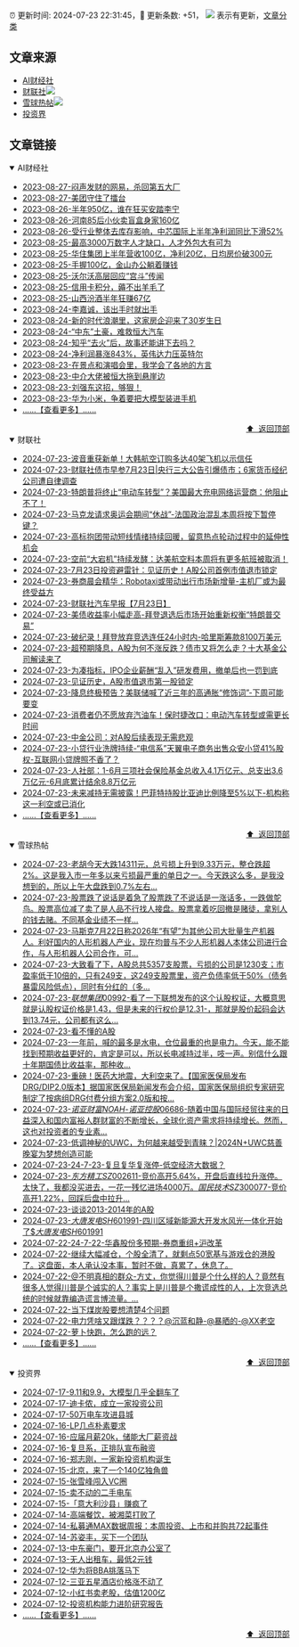 ##

:alarm_clock: 更新时间: 2024-07-23 22:31:45，:rocket: 更新条数: +51， ![](/assets/dot.png) 表示有更新，[文章分类](/TAGS.md)

## 文章来源

- [AI财经社](#ai财经社)  
- [财联社](#财联社)![](/assets/dot.png)   
- [雪球热帖](#雪球热帖)![](/assets/dot.png)   
- [投资界](#投资界)  

## 文章链接

<details open>
<summary id="ai财经社">
 AI财经社
</summary>


- [2023-08-27-闷声发财的网易，杀回第五大厂](https://www.aicaijing.com.cn/article/18610)  
- [2023-08-27-美团守住了擂台](https://www.aicaijing.com.cn/article/18611)  
- [2023-08-26-半年950亿，谁在狂买安踏李宁](https://www.aicaijing.com.cn/article/18607)  
- [2023-08-26-河南85后小伙卖盲盒身家160亿](https://www.aicaijing.com.cn/article/18608)  
- [2023-08-26-受行业整体去库存影响，中芯国际上半年净利润同比下滑52%](https://www.aicaijing.com.cn/article/18609)  
- [2023-08-25-最高3000万数字人才缺口，人才外包大有可为](https://www.aicaijing.com.cn/article/18601)  
- [2023-08-25-华住集团上半年营收100亿，净利20亿，日均房价破300元](https://www.aicaijing.com.cn/article/18602)  
- [2023-08-25-手握100亿，金山办公躺着赚钱](https://www.aicaijing.com.cn/article/18603)  
- [2023-08-25-沃尔沃高层回应“宫斗”传闻](https://www.aicaijing.com.cn/article/18604)  
- [2023-08-25-信用卡积分，薅不出羊毛了](https://www.aicaijing.com.cn/article/18605)  
- [2023-08-25-山西汾酒半年狂赚67亿](https://www.aicaijing.com.cn/article/18606)  
- [2023-08-24-李嘉诚，该出手时就出手](https://www.aicaijing.com.cn/article/18596)  
- [2023-08-24-新的时代浪潮里，这家房企迎来了30岁生日](https://www.aicaijing.com.cn/article/18597)  
- [2023-08-24-“中东”土豪，难救恒大汽车](https://www.aicaijing.com.cn/article/18598)  
- [2023-08-24-知乎“去火”后，故事还能讲下去吗？](https://www.aicaijing.com.cn/article/18599)  
- [2023-08-24-净利润暴涨843%，英伟达力压英特尔](https://www.aicaijing.com.cn/article/18600)  
- [2023-08-23-在景点和演唱会里，我学会了各地的方言](https://www.aicaijing.com.cn/article/18591)  
- [2023-08-23-中介大佬被恒大拖到悬崖边](https://www.aicaijing.com.cn/article/18592)  
- [2023-08-23-刘强东这招，够狠！](https://www.aicaijing.com.cn/article/18593)  
- [2023-08-23-华为小米，争着要把大模型装进手机](https://www.aicaijing.com.cn/article/18594)  
- [......【查看更多】......](/details/AI财经社.md)

<div align="right"><a href="#文章来源">⬆ &nbsp;返回顶部</a></div>
</details>

<details open>
<summary id="财联社">
 财联社
</summary>


- [2024-07-23-波音重获新单！大韩航空订购多达40架飞机以示信任](https://www.cls.cn/detail/1741331)  
- [2024-07-23-财联社债市早参7月23日|央行三大公告引爆债市；6家货币经纪公司遭自律调查](https://www.cls.cn/detail/1741172)  
- [2024-07-23-特朗普将终止“电动车转型”？美国最大充电网络运营商：他阻止不了！](https://www.cls.cn/detail/1741300)  
- [2024-07-23-马克龙请求奥运会期间“休战”-法国政治混乱本周将按下暂停键？](https://www.cls.cn/detail/1741246)  
- [2024-07-23-高标抱团带动短线情绪持续回暖，留意热点轮动过程中的延伸性机会](https://www.cls.cn/detail/1741208)  
- [2024-07-23-空前“大宕机”持续发酵：达美航空料本周将有更多航班被取消！](https://www.cls.cn/detail/1741176)  
- [2024-07-23-7月23日投资避雷针：见证历史！A股公司首例市值退市锁定](https://www.cls.cn/detail/1741152)  
- [2024-07-23-券商晨会精华：Robotaxi或带动出行市场新增量-主机厂或为最终受益方](https://www.cls.cn/detail/1741140)  
- [2024-07-23-财联社汽车早报【7月23日】](https://www.cls.cn/detail/1741166)  
- [2024-07-23-美债收益率小幅走高-拜登退选后市场开始重新权衡“特朗普交易”](https://www.cls.cn/detail/1741173)  
- [2024-07-23-破纪录！拜登放弃竞选连任24小时内-哈里斯筹款8100万美元](https://www.cls.cn/detail/1741171)  
- [2024-07-23-超预期降息，A股为何不涨反跌？债市又将怎么走？十大基金公司解读来了](https://www.cls.cn/detail/1741189)  
- [2024-07-23-为凑指标，IPO企业薪酬“乱入”研发费用，撤单后也一罚到底](https://www.cls.cn/detail/1741207)  
- [2024-07-23-见证历史，A股市值退市第一股锁定](https://www.cls.cn/detail/1741204)  
- [2024-07-23-降息终极预告？美联储喊了近三年的高通胀“修饰词”-下周可能要变](https://www.cls.cn/detail/1741292)  
- [2024-07-23-消费者仍不愿放弃汽油车！保时捷改口：电动汽车转型或需更长时间](https://www.cls.cn/detail/1741272)  
- [2024-07-23-中金公司：对A股后续表现无需悲观](https://www.cls.cn/detail/1741296)  
- [2024-07-23-小贷行业洗牌持续-“电信系”天翼电子商务出售众安小贷41%股权-互联网小贷牌照不香了？](https://www.cls.cn/detail/1741317)  
- [2024-07-23-人社部：1-6月三项社会保险基金总收入4.1万亿元、总支出3.6万亿元-6月底累计结余8.8万亿元](https://www.cls.cn/detail/1741315)  
- [2024-07-23-未来减持无需披露！巴菲特持股比亚迪比例降至5%以下-机构称这一利空或已消化](https://www.cls.cn/detail/1741291)  
- [......【查看更多】......](/details/财联社.md)

<div align="right"><a href="#文章来源">⬆ &nbsp;返回顶部</a></div>
</details>

<details open>
<summary id="雪球热帖">
 雪球热帖
</summary>


- [2024-07-23-老胡今天大跌14311元，总亏损上升到9.33万元，整仓跌超2%。这是我入市一年多以来亏损最严重的单日之一。今天跌这么多，是我没想到的，所以上午大盘跌到0.7%左右...](https://xueqiu.com/9325142292/298508635)  
- [2024-07-23-股票跌了说话是着急了股票跌了不说话是一涨话多，一跌做鸵鸟。股票高位减了卖了是人品不行找人接盘。股票拿着吃回撤是赌徒，拿别人的钱去赌。不同基金业绩不一样...](https://xueqiu.com/9887656769/298417737)  
- [2024-07-23-马斯克7月22日称2026年“有望”为其他公司大批量生产机器人。利好国内的人形机器人产业，现在均普与不少人形机器人本体公司进行合作，与人形机器人公司合作，可...](https://xueqiu.com/9671841227/298462510)  
- [2024-07-23-大致看了下，A股总共5357支股票，亏损的公司是1230支；市盈率低于10倍的，只有249支，这249支股票里，资产负债率低于50%（债务暴雷风险低点），同时有分红的（多...](https://xueqiu.com/7607677791/298440814)  
- [2024-07-23-$联想集团00992$-看了一下联想发布的这个认股权证，大概意思就是认股权证价格是1.43，但是未来的行权价是12.31-，那就是股价起码会达到13.74元，公司都有这么...](https://xueqiu.com/5018484448/298417638)  
- [2024-07-23-看不懂的A股](https://xueqiu.com/9222280625/298438230)  
- [2024-07-23-一年前，喊的最多是水电，仓位最重的也是电力。今天，能不能找到预期收益更好的，肯定是可以，所以长电减持过半，吱一声。别信什么跟十年期国债比收益率，那种收...](https://xueqiu.com/4111857140/298427277)  
- [2024-07-23-重磅！医药大地震，大利空来了。【国家医保局发布DRG/DIP2.0版本】据国家医保局新闻发布会介绍，国家医保局组织专家研究制定了按病组DRG付费分组方案2.0版和按...](https://xueqiu.com/4097176039/298428789)  
- [2024-07-23-$诺亚财富NOAH$-$诺亚控股06686$-随着中国与国际经贸往来的日益深入和国内富裕人群财富的不断增长，全球化资产需求将持续增长。然而，这也对投资者的专业素...](https://xueqiu.com/5404882558/298429672)  
- [2024-07-23-低调神秘的UWC，为何越来越受到青睐？|2024N+UWC慈善晚宴为梦想创造可能](https://xueqiu.com/3509694558/298479620)  
- [2024-07-23-24-7-23-复旦复华复涨停-低空经济大数据？](https://xueqiu.com/8772786299/298483960)  
- [2024-07-23-$东方精工SZ002611$-竞价高开5.64%，开盘后直线拉升涨停。太快了，我都没买进去，一花一残忆进场4000万。$国民技术SZ300077$-竞价高开1.22%，回踩后盘中拉升...](https://xueqiu.com/2511196912/298502116)  
- [2024-07-23-谈谈2013-2014年的A股](https://xueqiu.com/1553799558/298519176)  
- [2024-07-23-$大唐发电SH601991$-四川区域新能源大开发水风光一体化开始了$$大唐发电SH601991$](https://xueqiu.com/9653204019/298533757)  
- [2024-07-22-24-7-22-华鑫股份多预期-券商重组+沪改革](https://xueqiu.com/8772786299/298349979)  
- [2024-07-22-继续大幅减仓，个股全清了，就剩点50宽基与游戏仓的港股了。这盘面，本人承认没本事，暂时不做，真累了，休息了。](https://xueqiu.com/9222280625/298342359)  
- [2024-07-22-@不明真相的群众-方丈，你觉得川普是个什么样的人？竟然有很多人觉得川普是个诚实的人？事实上是川普是个撒谎成性的人，上次竞选总统的时候就靠编造谎言博流量。...](https://xueqiu.com/2877235635/298294604)  
- [2024-07-22-当下煤炭股要想清楚4个问题](https://xueqiu.com/8790885129/298297934)  
- [2024-07-22-电力凭啥又跟煤跌？？？？@沉蓝和静-@暴晒的-@XX老空](https://xueqiu.com/2241249492/298292056)  
- [2024-07-22-萝卜快跑，怎么跑的远？](https://xueqiu.com/2102262216/298306954)  
- [......【查看更多】......](/details/雪球热帖.md)

<div align="right"><a href="#文章来源">⬆ &nbsp;返回顶部</a></div>
</details>

<details open>
<summary id="投资界">
 投资界
</summary>


- [2024-07-17-9.11和9.9，大模型几乎全翻车了](https://posts.careerengine.us/p/6697778c44726b29bffa3a09)  
- [2024-07-17-迪卡侬，成立一家投资公司](https://posts.careerengine.us/p/6697778c44726b29bffa3a01)  
- [2024-07-17-50万电车攻进县城](https://posts.careerengine.us/p/6697779c831e1d29eea44253)  
- [2024-07-16-LP几点朴素要求](https://posts.careerengine.us/p/669636a8720ed522248054dc)  
- [2024-07-16-应届月薪20k，储能大厂薪资战](https://posts.careerengine.us/p/669636a8720ed522248054d4)  
- [2024-07-16-复旦系，正排队宣布融资](https://posts.careerengine.us/p/66963699cb38e136a496986c)  
- [2024-07-16-郑志刚，一家新投资机构诞生](https://posts.careerengine.us/p/66963699cb38e136a4969874)  
- [2024-07-15-北京，来了一个140亿独角兽](https://posts.careerengine.us/p/6694db59a0c3ac562b61f9af)  
- [2024-07-15-张雪峰闯入VC圈](https://posts.careerengine.us/p/6694db59a0c3ac562b61f9b7)  
- [2024-07-15-卖不动的二手电车](https://posts.careerengine.us/p/6694db6836b2f1565d9b541a)  
- [2024-07-15-「意大利沙县」赚疯了](https://posts.careerengine.us/p/6694db6836b2f1565d9b5422)  
- [2024-07-14-高端餐饮，被湘菜打败了](https://posts.careerengine.us/p/6693862333c6e710d0bf9dc4)  
- [2024-07-14-私募通MAX数据周报：本周投资、上市和并购共72起事件](https://posts.careerengine.us/p/6693862333c6e710d0bf9dcc)  
- [2024-07-14-苏姿丰，买下一个团队](https://posts.careerengine.us/p/6693861481427510b2b9c123)  
- [2024-07-13-中东豪门，要开北京办公室了](https://posts.careerengine.us/p/66922794a876f80d113b51fe)  
- [2024-07-13-无人出租车，最低2元钱](https://posts.careerengine.us/p/669227b82202ae0dfac5d713)  
- [2024-07-12-华为将BBA挑落马下](https://posts.careerengine.us/p/6690a6c68082df14ead7eaac)  
- [2024-07-12-三亚五星酒店价格涨不动了](https://posts.careerengine.us/p/6690a6c68082df14ead7eaa4)  
- [2024-07-12-小红书卖老股，估值1200亿](https://posts.careerengine.us/p/6690a6b756b00014bcc00e8f)  
- [2024-07-12-投资机构能力进阶研究报告](https://posts.careerengine.us/p/6690a6b756b00014bcc00e87)  
- [......【查看更多】......](/details/投资界.md)

<div align="right"><a href="#文章来源">⬆ &nbsp;返回顶部</a></div>
</details>
